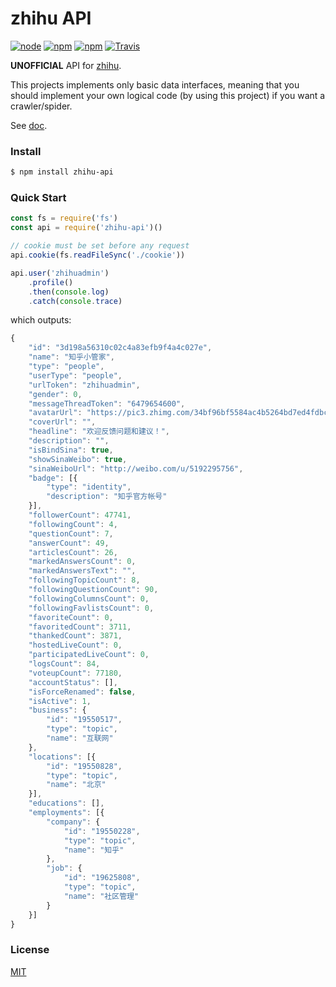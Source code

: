 # zhihu API

[![node](https://img.shields.io/node/v/zhihu-api.svg)](https://nodejs.org/en/)
[![npm](https://img.shields.io/npm/v/zhihu-api.svg)](https://www.npmjs.com/package/zhihu-api)
[![npm](https://img.shields.io/npm/dt/zhihu-api.svg)](https://www.npmjs.com/package/zhihu-api)
[![Travis](https://img.shields.io/travis/syaning/zhihu-api.svg)](https://travis-ci.org/syaning/zhihu-api)

**UNOFFICIAL** API for [zhihu](https://www.zhihu.com).

This projects implements only basic data interfaces, meaning that you should implement your own logical code (by using this project) if you want a crawler/spider.

See [doc](http://syaning.com/zhihu-api/index.html).

### Install

```sh
$ npm install zhihu-api
```

### Quick Start

```javascript
const fs = require('fs')
const api = require('zhihu-api')()

// cookie must be set before any request
api.cookie(fs.readFileSync('./cookie'))

api.user('zhihuadmin')
    .profile()
    .then(console.log)
    .catch(console.trace)
```

which outputs:

```javascript
{
    "id": "3d198a56310c02c4a83efb9f4a4c027e",
    "name": "知乎小管家",
    "type": "people",
    "userType": "people",
    "urlToken": "zhihuadmin",
    "gender": 0,
    "messageThreadToken": "6479654600",
    "avatarUrl": "https://pic3.zhimg.com/34bf96bf5584ac4b5264bd7ed4fdbc5a_is.jpg",
    "coverUrl": "",
    "headline": "欢迎反馈问题和建议！",
    "description": "",
    "isBindSina": true,
    "showSinaWeibo": true,
    "sinaWeiboUrl": "http://weibo.com/u/5192295756",
    "badge": [{
        "type": "identity",
        "description": "知乎官方帐号"
    }],
    "followerCount": 47741,
    "followingCount": 4,
    "questionCount": 7,
    "answerCount": 49,
    "articlesCount": 26,
    "markedAnswersCount": 0,
    "markedAnswersText": "",
    "followingTopicCount": 8,
    "followingQuestionCount": 90,
    "followingColumnsCount": 0,
    "followingFavlistsCount": 0,
    "favoriteCount": 0,
    "favoritedCount": 3711,
    "thankedCount": 3871,
    "hostedLiveCount": 0,
    "participatedLiveCount": 0,
    "logsCount": 84,
    "voteupCount": 77180,
    "accountStatus": [],
    "isForceRenamed": false,
    "isActive": 1,
    "business": {
        "id": "19550517",
        "type": "topic",
        "name": "互联网"
    },
    "locations": [{
        "id": "19550828",
        "type": "topic",
        "name": "北京"
    }],
    "educations": [],
    "employments": [{
        "company": {
            "id": "19550228",
            "type": "topic",
            "name": "知乎"
        },
        "job": {
            "id": "19625808",
            "type": "topic",
            "name": "社区管理"
        }
    }]
}
```

### License

[MIT](./LICENSE)
